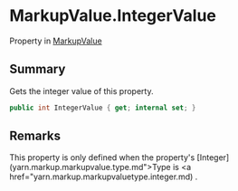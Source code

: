 # MarkupValue.IntegerValue

Property in [MarkupValue](/docs/api/csharp/yarn.markup.markupvalue.md)

## Summary

Gets the integer value of this property.

```csharp
public int IntegerValue { get; internal set; }
```

## Remarks


This property is only defined when the property's  [Integer](yarn.markup.markupvalue.type.md">Type</a>  is  <a href="yarn.markup.markupvaluetype.integer.md) .



